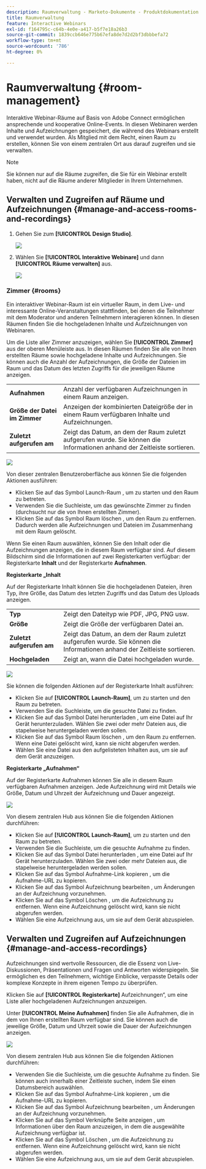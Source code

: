 ```yaml
---
description: Raumverwaltung - Marketo-Dokumente - Produktdokumentation
title: Raumverwaltung
feature: Interactive Webinars
exl-id: f164795c-c64b-4e0e-a417-b5f7e18a26b3
source-git-commit: 1839ccb646e775b67efa8de7d2d2bf3dbbbefa72
workflow-type: tm+mt
source-wordcount: '786'
ht-degree: 0%

---
```


# Raumverwaltung {#room-management}

Interaktive Webinar-Räume auf Basis von Adobe Connect ermöglichen ansprechende und kooperative Online-Events. In diesen Webinaren werden Inhalte und Aufzeichnungen gespeichert, die während des Webinars erstellt und verwendet wurden. Als Mitglied mit dem Recht, einen Raum zu erstellen, können Sie von einem zentralen Ort aus darauf zugreifen und sie verwalten.

>[!NOTE]
>
>Sie können nur auf die Räume zugreifen, die Sie für ein Webinar erstellt haben, nicht auf die Räume anderer Mitglieder in Ihrem Unternehmen.

## Verwalten und Zugreifen auf Räume und Aufzeichnungen {#manage-and-access-rooms-and-recordings}

1. Gehen Sie zum **[!UICONTROL Design Studio]**.

   ![](assets/room-management-1.png)

1. Wählen Sie **[!UICONTROL Interaktive Webinare]** und dann **[!UICONTROL Räume verwalten]** aus.

   ![](assets/room-management-2.png)

### Zimmer {#rooms}

Ein interaktiver Webinar-Raum ist ein virtueller Raum, in dem Live- und interessante Online-Veranstaltungen stattfinden, bei denen die Teilnehmer mit dem Moderator und anderen Teilnehmern interagieren können. In diesen Räumen finden Sie die hochgeladenen Inhalte und Aufzeichnungen von Webinaren.

Um die Liste aller Zimmer anzuzeigen, wählen Sie **[!UICONTROL Zimmer]** aus der oberen Menüleiste aus. In diesen Räumen finden Sie alle von Ihnen erstellten Räume sowie hochgeladene Inhalte und Aufzeichnungen. Sie können auch die Anzahl der Aufzeichnungen, die Größe der Dateien im Raum und das Datum des letzten Zugriffs für die jeweiligen Räume anzeigen.

<table><tbody>
  <tr>
    <td><b>Aufnahmen</td>
    <td>Anzahl der verfügbaren Aufzeichnungen in einem Raum anzeigen.</td>
  </tr>
  <tr>
    <td><b>Größe der Datei im Zimmer</td>
    <td>Anzeigen der kombinierten Dateigröße der in einem Raum verfügbaren Inhalte und Aufzeichnungen.</td>
  </tr>
  <tr>
    <td><b>Zuletzt aufgerufen am</td>
    <td>Zeigt das Datum, an dem der Raum zuletzt aufgerufen wurde. Sie können die Informationen anhand der Zeitleiste sortieren.</td>
  </tr>
</tbody>
</table>

![](assets/room-management-3.png)

Von dieser zentralen Benutzeroberfläche aus können Sie die folgenden Aktionen ausführen:

* Klicken Sie auf das Symbol Launch-Raum , um zu starten und den Raum zu betreten.
* Verwenden Sie die Suchleiste, um das gewünschte Zimmer zu finden (durchsucht nur die von Ihnen erstellten Zimmer).
* Klicken Sie auf das Symbol Raum löschen , um den Raum zu entfernen. Dadurch werden alle Aufzeichnungen und Dateien im Zusammenhang mit dem Raum gelöscht.

Wenn Sie einen Raum auswählen, können Sie den Inhalt oder die Aufzeichnungen anzeigen, die in diesem Raum verfügbar sind. Auf diesem Bildschirm sind die Informationen auf zwei Registerkarten verfügbar: der Registerkarte **Inhalt** und der Registerkarte **Aufnahmen**.

**Registerkarte „Inhalt**

Auf der Registerkarte Inhalt können Sie die hochgeladenen Dateien, ihren Typ, ihre Größe, das Datum des letzten Zugriffs und das Datum des Uploads anzeigen.

<table><tbody>
  <tr>
    <td><b>Typ</td>
    <td>Zeigt den Dateityp wie PDF, JPG, PNG usw.</td>
  </tr>
  <tr>
    <td><b>Größe</td>
    <td>Zeigt die Größe der verfügbaren Datei an.</td>
  </tr>
  <tr>
    <td><b>Zuletzt aufgerufen am</td>
    <td>Zeigt das Datum, an dem der Raum zuletzt aufgerufen wurde. Sie können die Informationen anhand der Zeitleiste sortieren.</td>
  </tr>
  <tr>
    <td><b>Hochgeladen</td>
    <td>Zeigt an, wann die Datei hochgeladen wurde.</td>
  </tr>
</tbody>
</table>

![](assets/room-management-4.png)

Sie können die folgenden Aktionen auf der Registerkarte Inhalt ausführen:

* Klicken Sie auf **[!UICONTROL Launch-Raum]**, um zu starten und den Raum zu betreten.
* Verwenden Sie die Suchleiste, um die gesuchte Datei zu finden.
* Klicken Sie auf das Symbol Datei herunterladen , um eine Datei auf Ihr Gerät herunterzuladen. Wählen Sie zwei oder mehr Dateien aus, die stapelweise heruntergeladen werden sollen.
* Klicken Sie auf das Symbol Raum löschen , um den Raum zu entfernen. Wenn eine Datei gelöscht wird, kann sie nicht abgerufen werden.
* Wählen Sie eine Datei aus den aufgelisteten Inhalten aus, um sie auf dem Gerät anzuzeigen.

**Registerkarte „Aufnahmen“**

Auf der Registerkarte Aufnahmen können Sie alle in diesem Raum verfügbaren Aufnahmen anzeigen. Jede Aufzeichnung wird mit Details wie Größe, Datum und Uhrzeit der Aufzeichnung und Dauer angezeigt.

![](assets/room-management-5.png)

Von diesem zentralen Hub aus können Sie die folgenden Aktionen durchführen:

* Klicken Sie auf **[!UICONTROL Launch-Raum]**, um zu starten und den Raum zu betreten.
* Verwenden Sie die Suchleiste, um die gesuchte Aufnahme zu finden.
* Klicken Sie auf das Symbol Datei herunterladen , um eine Datei auf Ihr Gerät herunterzuladen. Wählen Sie zwei oder mehr Dateien aus, die stapelweise heruntergeladen werden sollen.
* Klicken Sie auf das Symbol Aufnahme-Link kopieren , um die Aufnahme-URL zu kopieren.
* Klicken Sie auf das Symbol Aufzeichnung bearbeiten , um Änderungen an der Aufzeichnung vorzunehmen.
* Klicken Sie auf das Symbol Löschen , um die Aufzeichnung zu entfernen. Wenn eine Aufzeichnung gelöscht wird, kann sie nicht abgerufen werden.
* Wählen Sie eine Aufzeichnung aus, um sie auf dem Gerät abzuspielen.

## Verwalten und Zugreifen auf Aufzeichnungen {#manage-and-access-recordings}

Aufzeichnungen sind wertvolle Ressourcen, die die Essenz von Live-Diskussionen, Präsentationen und Fragen und Antworten widerspiegeln. Sie ermöglichen es den Teilnehmern, wichtige Einblicke, verpasste Details oder komplexe Konzepte in ihrem eigenen Tempo zu überprüfen.

Klicken Sie auf **[!UICONTROL Registerkarte]** Aufzeichnungen“, um eine Liste aller hochgeladenen Aufzeichnungen anzuzeigen.

Unter **[!UICONTROL Meine Aufnahmen]** finden Sie alle Aufnahmen, die in dem von Ihnen erstellten Raum verfügbar sind. Sie können auch die jeweilige Größe, Datum und Uhrzeit sowie die Dauer der Aufzeichnungen anzeigen.

![](assets/room-management-6.png)

Von diesem zentralen Hub aus können Sie die folgenden Aktionen durchführen:

* Verwenden Sie die Suchleiste, um die gesuchte Aufnahme zu finden. Sie können auch innerhalb einer Zeitleiste suchen, indem Sie einen Datumsbereich auswählen.
* Klicken Sie auf das Symbol Aufnahme-Link kopieren , um die Aufnahme-URL zu kopieren.
* Klicken Sie auf das Symbol Aufzeichnung bearbeiten , um Änderungen an der Aufzeichnung vorzunehmen.
* Klicken Sie auf das Symbol Verknüpfte Seite anzeigen , um Informationen über den Raum anzuzeigen, in dem die ausgewählte Aufzeichnung verfügbar ist.
* Klicken Sie auf das Symbol Löschen , um die Aufzeichnung zu entfernen. Wenn eine Aufzeichnung gelöscht wird, kann sie nicht abgerufen werden.
* Wählen Sie eine Aufzeichnung aus, um sie auf dem Gerät abzuspielen.
